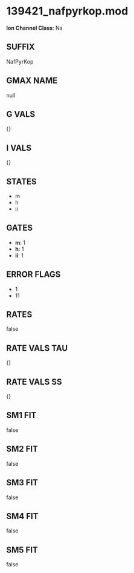# 139421_nafpyrkop.mod

**Ion Channel Class**: Na

## SUFFIX

NafPyrKop

## GMAX NAME

null

## G VALS

{}

## I VALS

{}

## STATES

- m
- h
- ii

## GATES

- **m**: 1
- **h**: 1
- **ii**: 1

## ERROR FLAGS

- 1
- 11

## RATES

false

## RATE VALS TAU

{}

## RATE VALS SS

{}

## SM1 FIT

false

## SM2 FIT

false

## SM3 FIT

false

## SM4 FIT

false

## SM5 FIT

false
